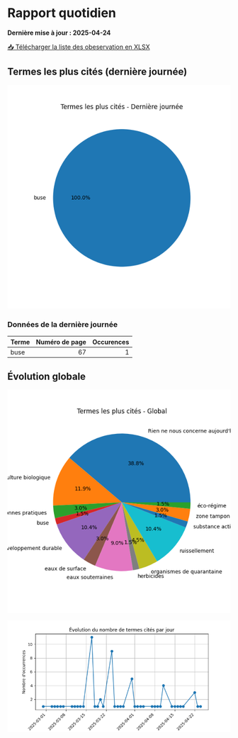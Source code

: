 # Rapport quotidien

**Dernière mise à jour : 2025-04-24**

[📥 Télécharger la liste des obeservation en XLSX](https://github.com/LlrdntCORDER/VeilleMoniteur/releases/latest/download/Data.xlsx)

## Termes les plus cités (dernière journée)

![Graphique](img/last_day_pie.png)

### Données de la dernière journée

| Terme   |   Numéro de page |   Occurences |
|:--------|-----------------:|-------------:|
| buse    |               67 |            1 |

## Évolution globale

![Graphique](img/global_pie.png)

![Graphique](img/evolution_line.png)

